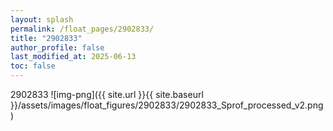 ```yaml
---
layout: splash
permalink: /float_pages/2902833/
title: "2902833"
author_profile: false
last_modified_at: 2025-06-13
toc: false
---
```

 
2902833
![img-png]({{ site.url }}{{ site.baseurl }}/assets/images/float_figures/2902833/2902833_Sprof_processed_v2.png)